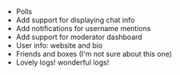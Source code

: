  * Polls
 * Add support for displaying chat info
 * Add notifications for username mentions
 * Add support for moderator dashboard
 * User info: website and bio
 * Friends and boxes (I'm not sure about this one)
 * Lovely logs! wonderful logs!
